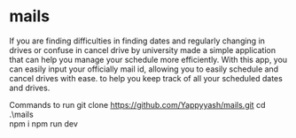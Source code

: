 # mails
If you are finding difficulties in finding dates and regularly changing in drives or confuse in cancel drive by university made a simple application that can help you manage your schedule more efficiently. With this app, you can easily input your officially mail id, allowing you to easily schedule and cancel drives with ease. to help you keep track of all your scheduled dates and drives.


Commands to run 
git clone https://github.com/Yappyyash/mails.git
cd .\mails\
npm i
npm run dev
